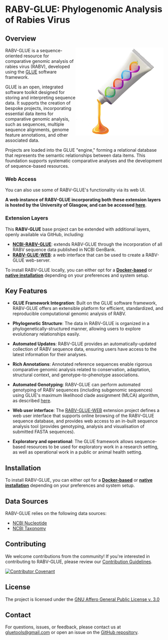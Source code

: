 # RABV-GLUE: Phylogenomic Analysis of Rabies Virus

## Overview

<img src="md/glue-logo.png" align="right" alt="" width="280"/>

RABV-GLUE is a sequence-oriented resource for comparative genomic analysis of rabies virus (RABV), developed using the [GLUE](https://github.com/giffordlabcvr/gluetools) software framework.

GLUE is an open, integrated software toolkit designed for storing and interpreting sequence data. It supports the creation of bespoke projects, incorporating essential data items for comparative genomic analysis, such as sequences, multiple sequence alignments, genome feature annotations, and other associated data.

Projects are loaded into the GLUE "engine," forming a relational database that represents the semantic relationships between data items. This foundation supports systematic comparative analyses and the development of sequence-based resources.


### Web Access

You can also use some of RABV-GLUE's functionality via its web UI. 

**A web instance of RABV-GLUE incorporating both these extension layers is hosted by the University of Glasgow, and can be accessed [here](http://rabv-glue.cvr.gla.ac.uk/)**.


### Extension Layers

This **RABV-GLUE** base project can be extended with additional layers, openly available via GitHub, including:

  - **[NCBI-RABV-GLUE](https://github.com/giffordlabcvr/NCBI-RABV-GLUE)**: extends RABV-GLUE through the incorporation of all RABV sequence data published in NCBI GenBank.
  - **[RABV-GLUE-WEB](https://github.com/giffordlabcvr/RABV-GLUE-WEB)**: a web interface that can be used to create a RABV-GLUE web-server.

To install RABV-GLUE locally, you can either opt for a **[Docker-based](https://github.com/giffordlabcvr/RABV-GLUE/wiki/Docker-Installation)** or **[native installation](https://github.com/giffordlabcvr/RABV-GLUE/wiki/Native-Installation)** depending on your preferences and system setup.


## Key Features

- **GLUE Framework Integration**: Built on the GLUE software framework, RABV-GLUE offers an extensible platform for efficient, standardized, and reproducible computational genomic analysis of RABV.

- **Phylogenetic Structure**: The data in RABV-GLUE is organized in a phylogenetically-structured manner, allowing users to explore evolutionary relationships easily.

- **Automated Updates**: RABV-GLUE provides an automatically-updated collection of RABV sequence data, ensuring users have access to the latest information for their analyses.

- **Rich Annotations**: Annotated reference sequences enable rigorous comparative genomic analysis related to conservation, adaptation, structural context, and genotype-to-phenotype associations.

- **Automated Genotyping**: RABV-GLUE can perform automated genotyping of RABV sequences (including subgenomic sequences) using GLUE's maximum likelihood clade assignment (MLCA) algorithm, as described [here](https://doi.org/10.1186/s12859-018-2459-9).

- **Web user interface**: The [RABV-GLUE-WEB](https://github.com/giffordlabcvr/RABV-GLUE-WEB) extension project defines a web user interface that supports online browsing of the RABV-GLUE sequence database, and provides web access to an in-built sequence analysis tool (provides genotyping, analysis and visualisation of submitted FASTA sequences).

- **Exploratory and operational**: The GLUE framework allows sequence-based resources to be used for exploratory work in a research setting, as well as operational work in a public or animal health setting.

## Installation

To install RABV-GLUE, you can either opt for a **[Docker-based](https://github.com/giffordlabcvr/RABV-GLUE/wiki/Docker-Installation)** or **[native installation](https://github.com/giffordlabcvr/RABV-GLUE/wiki/Native-Installation)** depending on your preferences and system setup.

## Data Sources

RABV-GLUE relies on the following data sources:

- [NCBI Nucleotide](https://www.ncbi.nlm.nih.gov/nuccore)
- [NCBI Taxonomy](https://www.ncbi.nlm.nih.gov/taxonomy)

## Contributing

We welcome contributions from the community! If you're interested in contributing to RABV-GLUE, please review our [Contribution Guidelines](./md/CONTRIBUTING.md).

[![Contributor Covenant](https://img.shields.io/badge/Contributor%20Covenant-2.1-4baaaa.svg)](./md/code_of_conduct.md) 

## License

The project is licensed under the [GNU Affero General Public License v. 3.0](https://www.gnu.org/licenses/agpl-3.0.en.html)

## Contact

For questions, issues, or feedback, please contact us at [gluetools@gmail.com](mailto:gluetools@gmail.com) or open an issue on the [GitHub repository](https://github.com/giffordlabcvr/RABV-GLUE/issues).


